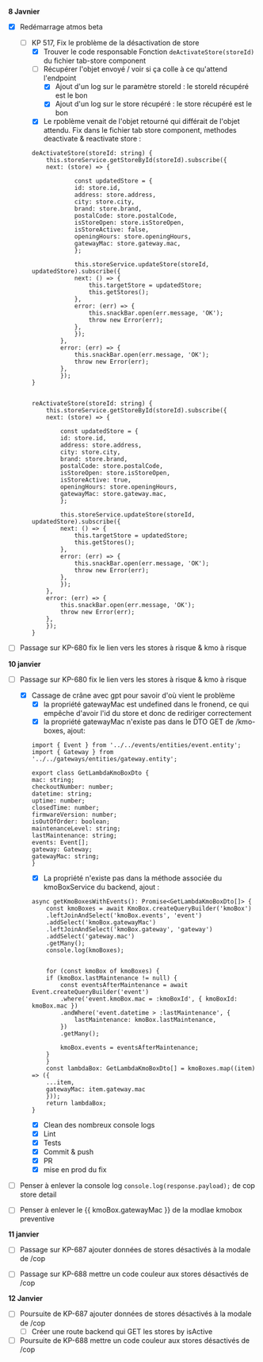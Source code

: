 **8 Javnier**
- [x] Redémarrage atmos beta
    - [ ] KP 517, Fix le problème de la désactivation de store
        - [x] Trouver le code responsable
        Fonction ```deActivateStore(storeId)``` du fichier tab-store component
        - [ ] Récupérer l'objet envoyé / voir si ça colle à ce qu'attend l'endpoint
            - [x] Ajout d'un log sur le paramètre storeId : le storeId récupéré est le bon
            - [x] Ajout d'un log sur le store récupéré : le store récupéré est le bon
        - [x] Le rpoblème venait de l'objet retourné qui différait de l'objet attendu.
        Fix dans le fichier tab store component, methodes deactivate & reactivate store : 
        ```
        deActivateStore(storeId: string) {
            this.storeService.getStoreById(storeId).subscribe({
            next: (store) => {
                    
                    const updatedStore = {
                    id: store.id,
                    address: store.address,
                    city: store.city,
                    brand: store.brand,
                    postalCode: store.postalCode,
                    isStoreOpen: store.isStoreOpen,
                    isStoreActive: false,
                    openingHours: store.openingHours,
                    gatewayMac: store.gateway.mac,
                    };            
        
                    this.storeService.updateStore(storeId, updatedStore).subscribe({
                    next: () => {
                        this.targetStore = updatedStore;
                        this.getStores();
                    },
                    error: (err) => {
                        this.snackBar.open(err.message, 'OK');
                        throw new Error(err);
                    },
                    });
                },
                error: (err) => {
                    this.snackBar.open(err.message, 'OK');
                    throw new Error(err);
                },
                });
        }
        

        reActivateStore(storeId: string) {
            this.storeService.getStoreById(storeId).subscribe({
            next: (store) => {
                
                const updatedStore = {
                id: store.id,
                address: store.address,
                city: store.city,
                brand: store.brand,
                postalCode: store.postalCode,
                isStoreOpen: store.isStoreOpen,
                isStoreActive: true,
                openingHours: store.openingHours,
                gatewayMac: store.gateway.mac,
                }; 
                
                this.storeService.updateStore(storeId, updatedStore).subscribe({
                next: () => {
                    this.targetStore = updatedStore;
                    this.getStores();
                },
                error: (err) => {
                    this.snackBar.open(err.message, 'OK');
                    throw new Error(err);
                },
                });
            },
            error: (err) => {
                this.snackBar.open(err.message, 'OK');
                throw new Error(err);
            },
            });
        }
        ```
- [ ] Passage sur KP-680 fix le lien vers les stores à risque & kmo à risque


**10 janvier**
- [ ] Passage sur KP-680 fix le lien vers les stores à risque & kmo à risque
    - [x] Cassage de crâne avec gpt pour savoir d'où vient le problème
        - [x] la propriété gatewayMac est undefined dans le fronend, ce qui empêche d'avoir l'id du store et donc de rediriger correctement
        - [x] la propriété gatewayMac n'existe pas dans le DTO GET de /kmo-boxes, ajout: 
        ```
        import { Event } from '../../events/entities/event.entity';
        import { Gateway } from '../../gateways/entities/gateway.entity';

        export class GetLambdaKmoBoxDto {
        mac: string;
        checkoutNumber: number;
        datetime: string;
        uptime: number;
        closedTime: number;
        firmwareVersion: number;
        isOutOfOrder: boolean;
        maintenanceLevel: string;
        lastMaintenance: string;
        events: Event[];
        gateway: Gateway;
        gatewayMac: string;
        }
        ```
        - [x] La propriété n'existe pas dans la méthode associée du kmoBoxService du backend, ajout : 
        ```
        async getKmoBoxesWithEvents(): Promise<GetLambdaKmoBoxDto[]> {
            const kmoBoxes = await KmoBox.createQueryBuilder('kmoBox')
            .leftJoinAndSelect('kmoBox.events', 'event')
            .addSelect('kmoBox.gatewayMac')
            .leftJoinAndSelect('kmoBox.gateway', 'gateway')
            .addSelect('gateway.mac')
            .getMany();
            console.log(kmoBoxes);
            

            for (const kmoBox of kmoBoxes) {
            if (kmoBox.lastMaintenance != null) {
                const eventsAfterMaintenance = await Event.createQueryBuilder('event')
                .where('event.kmoBox.mac = :kmoBoxId', { kmoBoxId: kmoBox.mac })
                .andWhere('event.datetime > :lastMaintenance', {
                    lastMaintenance: kmoBox.lastMaintenance,
                })
                .getMany();

                kmoBox.events = eventsAfterMaintenance;
            }
            }
            const lambdaBox: GetLambdaKmoBoxDto[] = kmoBoxes.map((item) => ({
            ...item,
            gatewayMac: item.gateway.mac
            }));
            return lambdaBox;
        }
        ```
        - [x] Clean des nombreux console logs
        - [x] Lint
        - [x] Tests
        - [x] Commit & push
        - [x] PR
        - [x] mise en prod du fix
- [ ] Penser à enlever la console log ```console.log(response.payload);``` de cop store detail
- [ ] Penser à enlever le {{ kmoBox.gatewayMac }} de la modlae kmobox preventive


**11 janvier**
- [ ] Passage sur KP-687 ajouter données de stores désactivés à la modale de /cop
- [ ] Passage sur KP-688 mettre un code couleur aux stores désactivés de /cop


**12 Janvier**
- [ ] Poursuite de KP-687 ajouter données de stores désactivés à la modale de /cop
    - [ ] Créer une route backend qui GET les stores by isActive
- [ ] Poursuite de KP-688 mettre un code couleur aux stores désactivés de /cop
